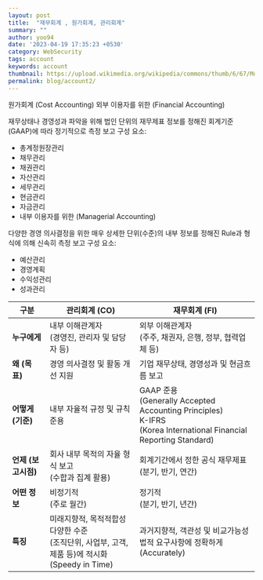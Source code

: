 ```yaml
---
layout: post
title:  "재무회계 , 원가회계, 관리회계"
summary: ""
author: yoo94
date: '2023-04-19 17:35:23 +0530'
category: WebSecurity
tags: account
keywords: account
thumbnail: https://upload.wikimedia.org/wikipedia/commons/thumb/6/67/Money_Coin_Icon.svg/75px-Money_Coin_Icon.svg.png
permalink: blog/account2/
---
```

원가회계 (Cost Accounting)
외부 이용자를 위한 (Financial Accounting)

재무상태나 경영성과 파악을 위해 법인 단위의 재무제표 정보를 정해진 회계기준(GAAP)에 따라 정기적으로 측정 보고
구성 요소:
- 총계정원장관리
- 채무관리
- 채권관리
- 자산관리
- 세무관리
- 현금관리
- 자금관리
- 내부 이용자를 위한 (Managerial Accounting)

다양한 경영 의사결정을 위한 매우 상세한 단위(수준)의 내부 정보를 정해진 Rule과 형식에 의해 신속히 측정 보고
구성 요소:
- 예산관리
- 경영계획
- 수익성관리
- 성과관리

| 구분         | 관리회계 (CO)                                                     | 재무회계 (FI)                                                   |
|--------------|--------------------------------------------------------------------|------------------------------------------------------------------|
| **누구에게** | 내부 이해관계자<br>(경영진, 관리자 및 담당자 등)                  | 외부 이해관계자<br>(주주, 채권자, 은행, 정부, 협력업체 등)      |
| **왜 (목표)** | 경영 의사결정 및 활동 개선 지원                                   | 기업 재무상태, 경영성과 및 현금흐름 보고                        |
| **어떻게 (기준)** | 내부 자율적 규정 및 규칙 준용                                 | GAAP 준용<br>(Generally Accepted Accounting Principles)<br>K-IFRS<br>(Korea International Financial Reporting Standard) |
| **언제 (보고시점)** | 회사 내부 목적의 자율 형식 보고<br>(수합과 집계 활용)       | 회계기간에서 정한 공식 재무제표<br>(분기, 반기, 연간)           |
| **어떤 정보** | 비정기적<br>(주로 월간)                                          | 정기적<br>(분기, 반기, 년간)                                    |
| **특징**      | 미래지향적, 목적적합성<br>다양한 수준<br>(조직단위, 사업부, 고객, 제품 등)에 적시화<br>(Speedy in Time) | 과거지향적, 객관성 및 비교가능성<br>법적 요구사항에 정확하게<br>(Accurately) |

